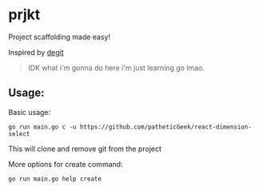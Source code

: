 # prjkt

Project scaffolding made easy!

Inspired by [degit](https://www.npmjs.com/package/degit)

> IDK what i'm gonna do here i'm just learning go lmao.

## Usage:

Basic usage:
```
go run main.go c -u https://github.com/patheticGeek/react-dimension-select
```
This will clone and remove git from the project

More options for create command:
```
go run main.go help create
```
